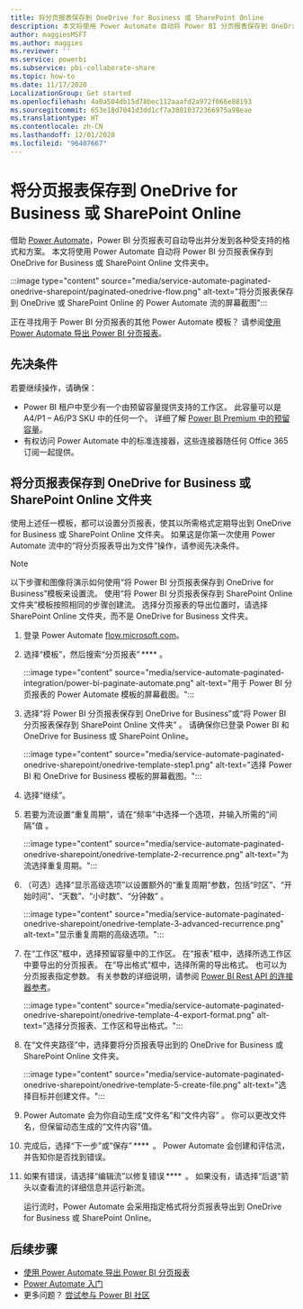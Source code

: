 ```yaml
---
title: 将分页报表保存到 OneDrive for Business 或 SharePoint Online
description: 本文将使用 Power Automate 自动将 Power BI 分页报表保存到 OneDrive for business 或 SharePoint Online 文件夹中。
author: maggiesMSFT
ms.author: maggies
ms.reviewer: ''
ms.service: powerbi
ms.subservice: pbi-collaborate-share
ms.topic: how-to
ms.date: 11/17/2020
LocalizationGroup: Get started
ms.openlocfilehash: 4a0a504db15d78bec112aaafd2a972f066e88193
ms.sourcegitcommit: 653e18d7041d3dd1cf7a38010372366975a98eae
ms.translationtype: HT
ms.contentlocale: zh-CN
ms.lasthandoff: 12/01/2020
ms.locfileid: "96407667"
---
```

# <a name="save-a-paginated-report-to-onedrive-for-business-or-sharepoint-online"></a>将分页报表保存到 OneDrive for Business 或 SharePoint Online

借助 [Power Automate](/power-automate/getting-started)，Power BI 分页报表可自动导出并分发到各种受支持的格式和方案。 本文将使用 Power Automate 自动将 Power BI 分页报表保存到 OneDrive for Business 或 SharePoint Online 文件夹中。

:::image type="content" source="media/service-automate-paginated-onedrive-sharepoint/paginated-onedrive-flow.png" alt-text="将分页报表保存到 OneDrive 或 SharePoint Online 的 Power Automate 流的屏幕截图":::

正在寻找用于 Power BI 分页报表的其他 Power Automate 模板？ 请参阅[使用 Power Automate 导出 Power BI 分页报表](service-automate-paginated-integration.md)。 

## <a name="prerequisites"></a>先决条件  

若要继续操作，请确保：

- Power BI 租户中至少有一个由预留容量提供支持的工作区。 此容量可以是 A4/P1 – A6/P3 SKU 中的任何一个。 详细了解 [Power BI Premium 中的预留容量](../admin/service-premium-what-is.md)。
- 有权访问 Power Automate 中的标准连接器，这些连接器随任何 Office 365 订阅一起提供。

## <a name="save-a-paginated-report-to-onedrive-for-business-or-a-sharepoint-online-folder"></a>将分页报表保存到 OneDrive for Business 或 SharePoint Online 文件夹 

使用上述任一模板，都可以设置分页报表，使其以所需格式定期导出到 OneDrive for Business 或 SharePoint Online 文件夹。 如果这是你第一次使用 Power Automate 流中的“将分页报表导出为文件”操作，请参阅先决条件。 

> [!NOTE]
> 以下步骤和图像将演示如何使用“将 Power BI 分页报表保存到 OneDrive for Business”模板来设置流。 使用“将 Power BI 分页报表保存到 SharePoint Online 文件夹”模板按照相同的步骤创建流。 选择分页报表的导出位置时，请选择 SharePoint Online 文件夹，而不是 OneDrive for Business 文件夹。 

1. 登录 Power Automate [flow.microsoft.com](https://flow.microsoft.com/)。 
1. 选择“模板”，然后搜索“分页报表” **** 。 

    :::image type="content" source="media/service-automate-paginated-integration/power-bi-paginate-automate.png" alt-text="用于 Power BI 分页报表的 Power Automate 模板的屏幕截图。":::

1. 选择“将 Power BI 分页报表保存到 OneDrive for Business”或“将 Power BI 分页报表保存到 SharePoint Online 文件夹” 。 请确保你已登录 Power BI 和 OneDrive for Business 或 SharePoint Online。

    :::image type="content" source="media/service-automate-paginated-onedrive-sharepoint/onedrive-template-step1.png" alt-text="选择 Power BI 和 OneDrive for Business 模板的屏幕截图。":::
1. 选择“继续”。  


1. 若要为流设置“重复周期”，请在“频率”中选择一个选项，并输入所需的“间隔”值  。

    :::image type="content" source="media/service-automate-paginated-onedrive-sharepoint/onedrive-template-2-recurrence.png" alt-text="为流选择重复周期。":::

1. （可选）选择“显示高级选项”以设置额外的“重复周期”参数，包括“时区”、“开始时间”、“天数”、“小时数”、“分钟数”      。  

    :::image type="content" source="media/service-automate-paginated-onedrive-sharepoint/onedrive-template-3-advanced-recurrence.png" alt-text="显示重复周期的高级选项。":::

1. 在“工作区”框中，选择预留容量中的工作区。 在“报表”框中，选择所选工作区中要导出的分页报表。 在“导出格式”框中，选择所需的导出格式。 也可以为分页报表指定参数。 有关参数的详细说明，请参阅 [Power BI Rest API 的连接器参考](/connectors/powerbi/#export-to-file-for-paginated-reports)。  

    :::image type="content" source="media/service-automate-paginated-onedrive-sharepoint/onedrive-template-4-export-format.png" alt-text="选择分页报表、工作区和导出格式。":::

1. 在“文件夹路径”中，选择要将分页报表导出到的 OneDrive for Business 或 SharePoint Online 文件夹。

    :::image type="content" source="media/service-automate-paginated-onedrive-sharepoint/onedrive-template-5-create-file.png" alt-text="选择目标并创建文件。":::

1. Power Automate 会为你自动生成“文件名”和“文件内容” 。 你可以更改文件名，但保留动态生成的“文件内容”值。 

1. 完成后，选择“下一步”或“保存” ****  。 Power Automate 会创建和评估流，并告知你是否找到错误。 

1. 如果有错误，请选择“编辑流”以修复错误 ****  。 如果没有，请选择“后退”箭头以查看流的详细信息并运行新流。 

    运行流时，Power Automate 会采用指定格式将分页报表导出到 OneDrive for Business 或 SharePoint Online。  

## <a name="next-steps"></a>后续步骤

- [使用 Power Automate 导出 Power BI 分页报表](service-automate-paginated-integration.md)
- [Power Automate 入门](/power-automate/getting-started/)
- 更多问题？ [尝试参与 Power BI 社区](https://community.powerbi.com/)
